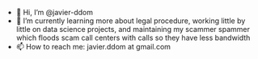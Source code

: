 - 👋 Hi, I’m @javier-ddom
- 🌱 I’m currently learning more about legal procedure, working little by little on data science projects, and maintaining my scammer spammer which floods scam call centers with calls so they have less bandwidth
- 📫 How to reach me: javier.ddom at gmail.com

<!---
javier-ddom/javier-ddom is a ✨ special ✨ repository because its `README.md` (this file) appears on your GitHub profile.
You can click the Preview link to take a look at your changes.
--->
